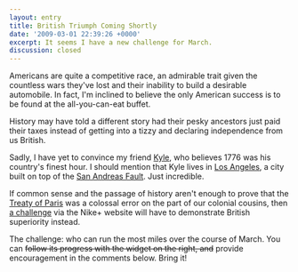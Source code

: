 ```yaml
---
layout: entry
title: British Triumph Coming Shortly
date: '2009-03-01 22:39:26 +0000'
excerpt: It seems I have a new challenge for March.
discussion: closed
---
```

Americans are quite a competitive race, an admirable trait given the countless wars they've lost and their inability to build a desirable automobile. In fact, I'm inclined to believe the only American success is to be found at the all-you-can-eat buffet.

History may have told a different story had their pesky ancestors just paid their taxes instead of getting into a tizzy and declaring independence from us British.

Sadly, I have yet to convince my friend [Kyle][1], who believes 1776 was his country's finest hour. I should mention that Kyle lives in [Los Angeles][2], a city built on top of the [San Andreas Fault][3]. Just incredible.

If common sense and the passage of history aren't enough to prove that the [Treaty of Paris][4] was a colossal error on the part of our colonial cousins, then [a challenge][5] via the Nike+ website will have to demonstrate British superiority instead.

The challenge: who can run the most miles over the course of March. You can <del datetime="2014-05-28T02:32:00">follow its progress with the widget on the right, and</del> provide encouragement in the comments below. Bring it!

[1]: http://houseofkyle.com/
[2]: http://en.wikipedia.org/wiki/Los_Angeles
[3]: http://en.wikipedia.org/wiki/San_Andreas_Fault
[4]: http://en.wikipedia.org/wiki/Treaty_of_Paris_(1783)
[5]: http://nikeplus.nike.com/nikeplus/?l=all_challenges,1278663906